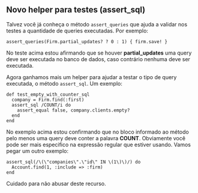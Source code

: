 ## Novo helper para testes (assert\_sql)

Talvez você já conheça o método `assert_queries` que ajuda a validar nos testes a quantidade de queries executadas. Por exemplo:

	assert_queries(Firm.partial_updates? ? 0 : 1) { firm.save! }

No teste acima estou afirmando que se houver **partial\_updates** uma query deve ser executada no banco de dados, caso contrário nenhuma deve ser executada.

Agora ganhamos mais um helper para ajudar a testar o tipo de query executada, o método `assert_sql`. Um exemplo:

	def test_empty_with_counter_sql
	  company = Firm.find(:first)
	  assert_sql /COUNT/i do
	    assert_equal false, company.clients.empty?
	  end
	end

No exemplo acima estou confirmando que no bloco informado ao método pelo menos uma query deve conter a palavra **COUNT**. Obviamente você pode ser mais especifico na expressão regular que estiver usando. Vamos pegar um outro exemplo:

	assert_sql(/\(\"companies\".\"id\" IN \(1\)\)/) do
	  Account.find(1, :include => :firm)
	end

Cuidado para não abusar deste recurso.
